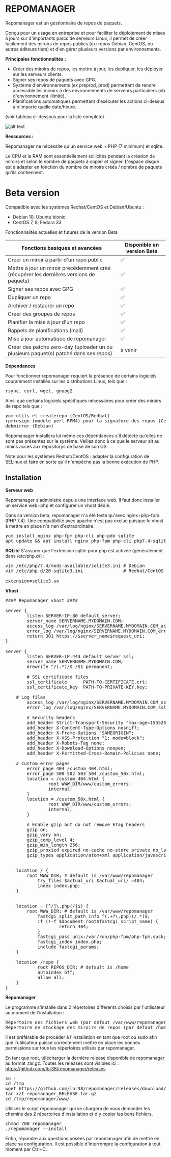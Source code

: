 <h1>REPOMANAGER</h1>

Repomanager est un gestionnaire de repos de paquets.

Conçu pour un usage en entreprise et pour faciliter le déploiement de mises à jours sur d'importants parcs de serveurs Linux, il permet de créer facilement des miroirs de repos publics (ex: repos Debian, CentOS, ou autres éditeurs tiers) et d'en gérer plusieurs versions par environnements.

<b>Principales fonctionnalités :</b>

- Créer des miroirs de repos, les mettre à jour, les dupliquer, les déployer sur les serveurs clients.
- Signer ses repos de paquets avec GPG.
- Système d'environnements (ex preprod, prod) permettant de rendre accessible les miroirs à des environnements de serveurs particuliers (nb d'environnement illimité).
- Planifications automatiques permettant d'exécuter les actions ci-dessus à n'importe quelle date/heure.

(voir tableau ci-dessous pour la liste complète)

![alt text](https://github.com/lbr38/repomanager/blob/beta/repomanager.png?raw=true)

<b>Ressources :</b>

Repomanager ne nécessite qu'un service web + PHP (7 minimum) et sqlite.

Le CPU et la RAM sont essentiellement sollicités pendant la création de miroirs et selon le nombre de paquets à copier et signer.
L'espace disque est à adapter en fonction du nombre de miroirs créés / nombre de paquets qu'ils contiennent.


<h1>Beta version</h1>

Compatible avec les systèmes Redhat/CentOS et Debian/Ubuntu :
- Debian 10, Ubuntu bionic
- CentOS 7, 8, Fedora 33

<p>Fonctionnalités actuelles et futures de la version Beta</p>

| **Fonctions basiques et avancées** | **Disponible en version Beta** |
|----------|---------------|
| Créer un miroir à partir d'un repo public | ✅ |
| Mettre à jour un miroir précédemment créé (récupérer les dernières versions de paquets) | ✅ |
| Signer ses repos avec GPG | ✅ |
| Dupliquer un repo | ✅ |
| Archiver / restaurer un repo | ✅ |
| Créer des groupes de repos | ✅ |
| Planifier la mise à jour d'un repo | ✅ |
| Rappels de planifications (mail) | ✅ |
| Mise à jour automatique de repomanager | ✅ |
| Créer des patchs zero-day (uploader un ou plusieurs paquet(s) patché dans ses repos) | à venir |


<b>Dépendances</b>

Pour fonctionner repomanager requiert la présence de certains logiciels couramment installés sur les distributions Linux, tels que :
<pre>
rsync, curl, wget, gnupg2
</pre>

Ainsi que certains logiciels spécifiques nécessaires pour créer des miroirs de repo tels que :
<pre>
yum-utils et createrepo (CentOS/Redhat)
rpmresign (module perl RPM4) pour la signature des repos (CentOS/Redhat)
debmirror (Debian)
</pre>

Repomanager installera lui même ces dépendances s'il détecte qu'elles ne sont pas présentes sur le système. Veillez donc à ce que le serveur ait au moins accès aux repositorys de base de son OS.

Note pour les systèmes Redhat/CentOS : adapter la configuration de SELinux et faire en sorte qu'il n'empêche pas la bonne exécution de PHP.


<h2>Installation</h2>

<b>Serveur web</b>

Repomanager s'administre depuis une interface web. Il faut donc installer un service web+php et configurer un vhost dédié.

Dans sa version beta, repomanager n'a été testé qu'avec nginx+php-fpm (PHP 7.4). Une compatibilité avec apache n'est pas exclue puisque le vhost à mettre en place n'a rien d'extraordinaire.

<pre>
yum install nginx php-fpm php-cli php-pdo sqlite
apt update && apt install nginx php-fpm php-cli php7.4-sqlite3 sqlite3
</pre>

<b>SQLite</b>
S'assurer que l'extension sqlite pour php est activée (généralement dans /etc/php.d/) :

<pre>
vim /etc/php/7.4/mods-available/sqlite3.ini # Debian
vim /etc/php.d/20-sqlite3.ini               # Redhat/CentOS

extension=sqlite3.so
</pre>

<b>Vhost</b>

<pre>
#### Repomanager vhost ####

server {
        listen SERVER-IP:80 default_server;
        server_name SERVERNAME.MYDOMAIN.COM;
        access_log /var/log/nginx/SERVERNAME.MYDOMAIN.COM_access.log;
        error_log /var/log/nginx/SERVERNAME.MYDOMAIN.COM_error.log;
        return 301 https://$server_name$request_uri;
}

server {
        listen SERVER-IP:443 default_server ssl;
        server_name SERVERNAME.MYDOMAIN.COM;
        #rewrite ^/(.*)/$ /$1 permanent;

        # SSL certificate files
        ssl_certificate      PATH-TO-CERTIFICATE.crt;
        ssl_certificate_key  PATH-TO-PRIVATE-KEY.key;

	# Log files
        access_log /var/log/nginx/SERVERNAME.MYDOMAIN.COM_ssl_access.log;
        error_log /var/log/nginx/SERVERNAME.MYDOMAIN.COM_ssl_error.log;

        # Security headers
        add_header Strict-Transport-Security "max-age=15552000; includeSubDomains";
        add_header X-Content-Type-Options nosniff;
        add_header X-Frame-Options "SAMEORIGIN";
        add_header X-XSS-Protection "1; mode=block";
        add_header X-Robots-Tag none;
        add_header X-Download-Options noopen;
        add_header X-Permitted-Cross-Domain-Policies none;

	# Custom error pages
        error_page 404 /custom_404.html;
        error_page 500 502 503 504 /custom_50x.html;
        location = /custom_404.html {
                root WWW_DIR/www/custom_errors;
                internal;
        }
        location = /custom_50x.html {
                root WWW_DIR/www/custom_errors;
                internal;
        }

        # Enable gzip but do not remove ETag headers
        gzip on;
        gzip_vary on;
        gzip_comp_level 4;
        gzip_min_length 256;
        gzip_proxied expired no-cache no-store private no_last_modified no_etag auth;
        gzip_types application/atom+xml application/javascript application/json application/ld+json application/manifest+json application/rss+xml application/vnd.geo+json application/vnd.ms-fontobject application/x-font-ttf application/x-web-app-manifest+json application/xhtml+xml application/xml font/opentype image/bmp image/svg+xml image/x-icon text/cache-manifest text/css text/plain text/vcard text/vnd.rim.location.xloc text/vtt text/x-component text/x-cross-domain-policy;


	location / {
		root WWW_DIR; # default is /var/www/repomanager
	        try_files $actual_uri $actual_uri/ =404;
	        index index.php;
	}


	location ~ [^/]\.php(/|$) {
		root WWW_DIR; # default is /var/www/repomanager
	        fastcgi_split_path_info ^(.+?\.php)(/.*)$;
	        if (!-f $document_root$fastcgi_script_name) {
	                return 404;
	        }
	        fastcgi_pass unix:/var/run/php-fpm/php-fpm.sock; 
	        fastcgi_index index.php;
	        include fastcgi_params;
	}

	location /repo {
	        root REPOS_DIR; # default is /home
	        autoindex off;
	        allow all;
	}
}
</pre>


<b>Repomanager</b>

Le programme s'installe dans 2 répertoires différents choisis par l'utilisateur au moment de l'installation :
<pre>
Répertoire des fichiers web (par défaut /var/www/repomanager/)
Répertoire de stockage des miroirs de repos (par défaut /home/repo/)
</pre>

Il est préférable de procéder à l'installation en tant que root ou sudo afin que l'utilisateur puisse correctement mettre en place les bonnes permissions sur tous les répertoires utilisés par repomanager.

En tant que root, télécharger la dernière release disponible de repomanager au format .tar.gz. Toutes les releases sont visibles ici : https://github.com/lbr38/repomanager/releases

<pre>
su -
cd /tmp
wget https://github.com/lbr38/repomanager/releases/download/RELEASE/repomanager_RELEASE.tar.gz
tar xzf repomanager_RELEASE.tar.gz
cd /tmp/repomanager/www/
</pre>

Utilisez le script repomanager qui se chargera de vous demander les chemins des 2 répertoires d'installation et d'y copier les bons fichiers.
<pre>
chmod 700 repomanager
./repomanager --install
</pre>

Enfin, répondre aux questions posées par repomanager afin de mettre en place sa configuration. Il est possible d'interrompre la configuration à tout moment par Ctrl+C.